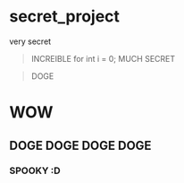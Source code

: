 # secret_project
very secret
> INCREIBLE
for int i = 0;
> MUCH SECRET

> DOGE

# WOW

## DOGE DOGE DOGE  DOGE

### SPOOKY :D
